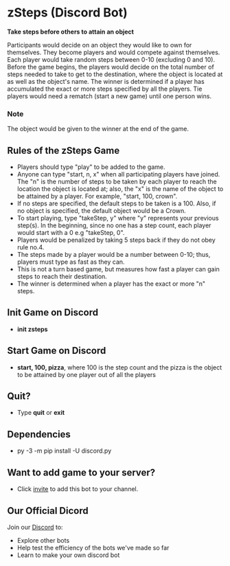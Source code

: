 # zSteps (Discord Bot)
**Take steps before others to attain an object**

Participants would decide on an object they would like to own for themselves. They become players and would compete against themselves. Each player would take random steps between 0-10 (excluding 0 and 10). Before the game begins, the players would decide on the total number of steps needed to take to get to the destination, where the object is located at as well as the object's name. The winner is determined if a player has accumulated the exact or more steps specified by all the players. Tie players would need a rematch (start a new game) until one person wins.
### Note
The object would be given to the winner at the end of the game.

## Rules of the zSteps Game
 - Players should type "play" to be added to the game.
 - Anyone can type "start, n, x" when all participating players have joined. The "n" is the number of steps to be taken by each player to reach the location the object is located at; also, the "x" is the name of the object to be attained by a player. For example, "start, 100, crown".
 - If no steps are specified, the default steps to be taken is a 100. Also, if no object is specified, the default object would be a Crown.
 - To start playing, type "takeStep, y" where "y" represents your previous step(s). In the beginning, since no one has a step count, each player would start with a 0 e.g "takeStep, 0".
 - Players would be penalized by taking 5 steps back if they do not obey rule no.4.
 - The steps made by a player would be a number between 0-10; thus, players must type as fast as they can.
 - This is not a turn based game, but measures how fast a player can gain steps to reach their destination.
 - The winner is determined when a player has the exact or more "n" steps.

## Init Game on Discord
 - **init zsteps**
## Start Game on Discord
 - **start, 100, pizza**, where 100 is the step count and the pizza is the object to be attained by one player out of all the players

 ## Quit?
 - Type **quit** or **exit**
 
## Dependencies
 - py -3 -m pip install -U discord.py

 ## Want to add game to your server?
 - Click [invite](https://discord.com/oauth2/authorize?client_id=782756612099014686&scope=bot&permissions=2147483647) to add this bot to your channel.

 ## Our Official Dicord
 Join our [Discord](https://discord.gg/y6HWaHjbeq) to:
 - Explore other bots
 - Help test the efficiency of the bots we've made so far
 - Learn to make your own discord bot


